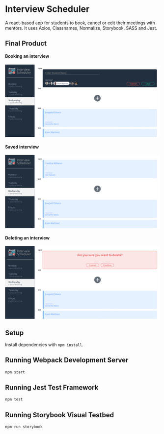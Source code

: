 # Interview Scheduler
A react-based app for students to book, cancel or edit their meetings with mentors. It uses Axios, Classnames, Normalize, Storybook, SASS and Jest.

## Final Product
#### Booking an interview
!["Book interview"](https://github.com/tandica/interview-scheduler/blob/master/docs/book-int.png?raw=true)

#### Saved interview
!["interview"](https://github.com/tandica/interview-scheduler/blob/master/docs/home-int.png?raw=true)

#### Deleting an interview
!["Delete interview"](https://github.com/tandica/interview-scheduler/blob/master/docs/delete-int.png?raw=true)

## Setup

Install dependencies with `npm install`.

## Running Webpack Development Server

```sh
npm start
```

## Running Jest Test Framework

```sh
npm test
```

## Running Storybook Visual Testbed

```sh
npm run storybook
```
